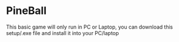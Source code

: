 # PineBall
This basic game will only run in PC or Laptop, you can download this setup/.exe file and install it into your PC/laptop
